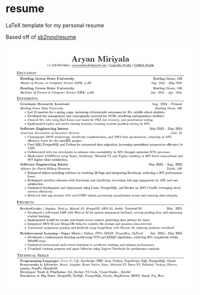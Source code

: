 # resume

LaTeX template for my personal resume

Based off of [sb2nov/resume](https://github.com/sb2nov/resume/)

![Resume Preview](resume-aryan.png)
